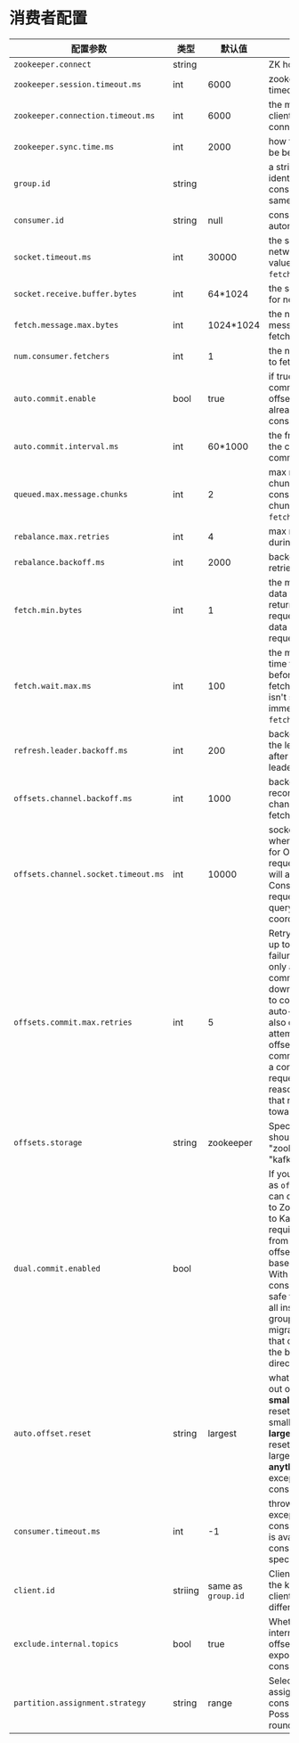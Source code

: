 # 消费者配置

| 配置参数 | 类型 | 默认值 | 说明 |
| --- | --- | --- | --- |
| `zookeeper.connect` | string | | ZK host string|
| `zookeeper.session.timeout.ms` | int | 6000 | zookeeper session timeout |
| `zookeeper.connection.timeout.ms` | int | 6000 | the max time that the client waits to establish a connection to zookeeper|
| `zookeeper.sync.time.ms` | int | 2000 | how far a ZK follower can be behind a ZK leader |
| `group.id` | string | | a string that uniquely identifies a set of consumers within the same consumer group |
| `consumer.id` | string | null | consumer id: generated automatically if not set |
| `socket.timeout.ms` | int | 30000 | the socket timeout for network requests. Its value should be at least `fetch.wait.max.ms`. |
| `socket.receive.buffer.bytes` | int | 64*1024 | the socket receive buffer for network requests |
| `fetch.message.max.bytes` | int | 1024*1024 | the number of byes of messages to attempt to fetch |
| `num.consumer.fetchers` | int | 1 | the number threads used to fetch data |
| `auto.commit.enable` | bool | true | if true, periodically commit to zookeeper the offset of messages already fetched by the consumer |
| `auto.commit.interval.ms` | int | 60*1000 | the frequency in ms that the consumer offsets are committed to zookeeper |
| `queued.max.message.chunks` | int | 2 | max number of message chunks buffered for consumption, each chunk can be up to `fetch.message.max.bytes`. |
| `rebalance.max.retries` | int | 4 | max number of retries during rebalance |
| `rebalance.backoff.ms` | int | 2000 | backoff time between retries during rebalance |
| `fetch.min.bytes` | int | 1 | the minimum amount of data the server should return for a fetch request. If insufficient data is available the request will block |
| `fetch.wait.max.ms` | int | 100 | the maximum amount of time the server will block before answering the fetch request if there isn't sufficient data to immediately satisfy `fetch.min.bytes`. |
| `refresh.leader.backoff.ms` | int | 200 | backoff time to refresh the leader of a partition after it loses the current leader |
| `offsets.channel.backoff.ms` | int | 1000 | backoff time to reconnect the offsets channel or to retry offset fetches/commits |
| `offsets.channel.socket.timeout.ms` | int | 10000 | socket timeout to use when reading responses for Offset Fetch/Commit requests. This timeout will also be used for the ConsumerMetdata requests that are used to query for the offset coordinator. |
| `offsets.commit.max.retries` | int | 5 | Retry the offset commit up to this many times on failure. This retry count only applies to offset commits during shut-down. It does not apply to commits from the auto-commit thread. It also does not apply to attempts to query for the offset coordinator before committing offsets. i.e., if a consumer metadata request fails for any reason, it is retried and that retry does not count toward this limit. |
| `offsets.storage` | string | zookeeper | Specify whether offsets should be committed to "zookeeper" (default) or "kafka" |
| `dual.commit.enabled` | bool |  | If you are using "kafka" as `offsets.storage`, you can dual commit offsets to ZooKeeper (in addition to Kafka). This is required during migration from zookeeper-based offset storage to kafka-based offset storage. With respect to any given consumer group, it is safe to turn this off after all instances within that group have been migrated to the new jar that commits offsets to the broker (instead of directly to ZooKeeper). |
| `auto.offset.reset` | string | largest | what to do if an offset is out of range. <br>**smallest**: automatically reset the offset to the smallest offset <br>**largest**: automatically reset the offset to the largest offset <br>**anything else**: throw exception to the consumer |
| `consumer.timeout.ms` | int | -1 | throw a timeout exception to the consumer if no message is available for consumption after the specified interval |
| `client.id` | striing | same as `group.id` | Client id is specified by the kafka consumer client, used to distinguish different clients |
| `exclude.internal.topics` | bool | true | Whether messages from internal topics (such as offsets) should be exposed to the consumer. |
| `partition.assignment.strategy` | string | range | Select a strategy for assigning partitions to consumer streams. Possible values: range, roundrobin |
